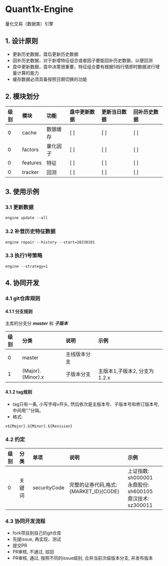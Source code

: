 Quant1x-Engine
===

量化交易（数据类）引擎

## 1. 设计原则
- 更新历史数据，盘后更新历史数据
- 回补历史数据，对于新增特征组合或者因子要能回补历史数据，以便回测
- 盘中更新数据，盘中决策很重要，特征组合要有根据5档行情即时数据进行增量计算的能力
- 缓存数据必须具备按照日期切换的功能

## 2. 模块划分

| 级别 | 模块       | 功能   | 盘中更新数据 | 更新当日数据 | 回补历史数据 |
|:---|:---------|:-----|:-------|:-------|:-------|
| 0  | cache    | 数据缓存 | [ ]    | [ ]    | [ ]    |
| 0  | factors  | 量化因子 | [ ]    | [ ]    | [ ]    |
| 0  | features | 特征   | [ ]    | [ ]    | [ ]    |
| 0  | tracker  | 回测   | [ ]    | [ ]    | [ ]    |

## 3. 使用示例

### 3.1 更新数据

```shell
engine update --all
```

### 3.2 补登历史特征数据

```shell
engine repair --history --start=20230101
```

### 3.3 执行1号策略

```shell
engine --strategy=1
```

## 4. 协同开发

### 4.1 git仓库规则

#### 4.1.1 分支规则

主库的分支分 ***master*** 和 ***子版本***

| 级别 | 分类                | 说明     | 示例                  | 
|:---|:------------------|:-------|:--------------------|
| 0  | master            | 主线版本分支 |                     |
| 1  | {Major}.{Minor}.x | 子版本分支  | 主版本1,子版本2, 分支为1.2.x |

#### 4.1.2 tag规则

- tag只有一条, 小写字母v开头, 然后依次是主版本号、子版本号和修订版本号, 中间用“.”分隔。
- 格式:

```shell
v${Major}.${Minor}.${Revision}
```

### 4.2 约定

| 级别 | 分类  | 单项           | 说明                           | 示例                                                   | 
|:---|:----|:-------------|:-----------------------------|:-----------------------------------------------------|
| 0  | 关键词 | securityCode | 完整的证券代码,格式:{MARKET_ID}{CODE} | 上证指数: sh000001</br>永鼎股份: sh600105</br>鼎汉技术: sz300011 |

### 4.3 协同开发流程

- fork项目到自己的git仓库
- 先提issue, 再实现、测试
- 提交PR
- PR审核, 不通过, 驳回
- PR审核, 通过, 按照不同的issue级别, 合并当前次级版本分支, 并发布版本